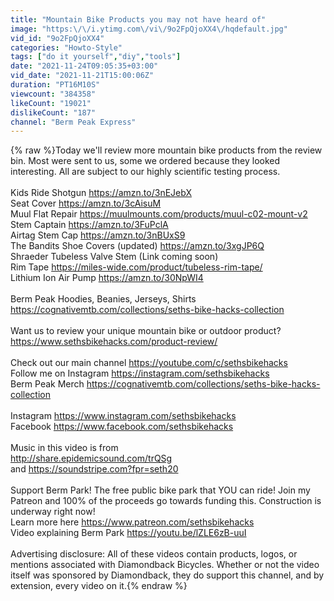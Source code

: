 ```yaml
---
title: "Mountain Bike Products you may not have heard of"
image: "https:\/\/i.ytimg.com\/vi\/9o2FpQjoXX4\/hqdefault.jpg"
vid_id: "9o2FpQjoXX4"
categories: "Howto-Style"
tags: ["do it yourself","diy","tools"]
date: "2021-11-24T09:05:35+03:00"
vid_date: "2021-11-21T15:00:06Z"
duration: "PT16M10S"
viewcount: "384358"
likeCount: "19021"
dislikeCount: "187"
channel: "Berm Peak Express"
---
```

{% raw %}Today we'll review more mountain bike products from the review bin. Most were sent to us, some we ordered because they looked interesting. All are subject to our highly scientific testing process.<br /><br />Kids Ride Shotgun <a rel="nofollow" target="blank" href="https://amzn.to/3nEJebX">https://amzn.to/3nEJebX</a><br />Seat Cover <a rel="nofollow" target="blank" href="https://amzn.to/3cAisuM">https://amzn.to/3cAisuM</a><br />Muul Flat Repair <a rel="nofollow" target="blank" href="https://muulmounts.com/products/muul-c02-mount-v2">https://muulmounts.com/products/muul-c02-mount-v2</a><br />Stem Captain <a rel="nofollow" target="blank" href="https://amzn.to/3FuPclA">https://amzn.to/3FuPclA</a><br />Airtag Stem Cap <a rel="nofollow" target="blank" href="https://amzn.to/3nBUxS9">https://amzn.to/3nBUxS9</a><br />The Bandits Shoe Covers (updated) <a rel="nofollow" target="blank" href="https://amzn.to/3xgJP6Q">https://amzn.to/3xgJP6Q</a><br />Shraeder Tubeless Valve Stem (Link coming soon)<br />Rim Tape <a rel="nofollow" target="blank" href="https://miles-wide.com/product/tubeless-rim-tape/">https://miles-wide.com/product/tubeless-rim-tape/</a><br />Lithium Ion Air Pump <a rel="nofollow" target="blank" href="https://amzn.to/30NpWI4">https://amzn.to/30NpWI4</a><br /><br />Berm Peak Hoodies, Beanies, Jerseys, Shirts<br /><a rel="nofollow" target="blank" href="https://cognativemtb.com/collections/seths-bike-hacks-collection">https://cognativemtb.com/collections/seths-bike-hacks-collection</a><br /><br />Want us to review your unique mountain bike or outdoor product? <a rel="nofollow" target="blank" href="https://www.sethsbikehacks.com/product-review/">https://www.sethsbikehacks.com/product-review/</a><br /><br />Check out our main channel <a rel="nofollow" target="blank" href="https://youtube.com/c/sethsbikehacks">https://youtube.com/c/sethsbikehacks</a><br />Follow me on Instagram <a rel="nofollow" target="blank" href="https://instagram.com/sethsbikehacks">https://instagram.com/sethsbikehacks</a><br />Berm Peak Merch <a rel="nofollow" target="blank" href="https://cognativemtb.com/collections/seths-bike-hacks-collection">https://cognativemtb.com/collections/seths-bike-hacks-collection</a><br /><br />Instagram <a rel="nofollow" target="blank" href="https://www.instagram.com/sethsbikehacks">https://www.instagram.com/sethsbikehacks</a><br />Facebook <a rel="nofollow" target="blank" href="https://www.facebook.com/sethsbikehacks">https://www.facebook.com/sethsbikehacks</a><br /><br />Music in this video is from <br /><a rel="nofollow" target="blank" href="http://share.epidemicsound.com/trQSg">http://share.epidemicsound.com/trQSg</a><br />and <a rel="nofollow" target="blank" href="https://soundstripe.com?fpr=seth20">https://soundstripe.com?fpr=seth20</a><br /><br />Support Berm Park! The free public bike park that YOU can ride! Join my Patreon and 100% of the proceeds go towards funding this. Construction is underway right now!<br />Learn more here <a rel="nofollow" target="blank" href="https://www.patreon.com/sethsbikehacks">https://www.patreon.com/sethsbikehacks</a><br />Video explaining Berm Park <a rel="nofollow" target="blank" href="https://youtu.be/lZLE6zB-uuI">https://youtu.be/lZLE6zB-uuI</a><br /><br />Advertising disclosure: All of these videos contain products, logos, or mentions associated with Diamondback Bicycles. Whether or not the video itself was sponsored by Diamondback, they do support this channel, and by extension, every video on it.{% endraw %}
